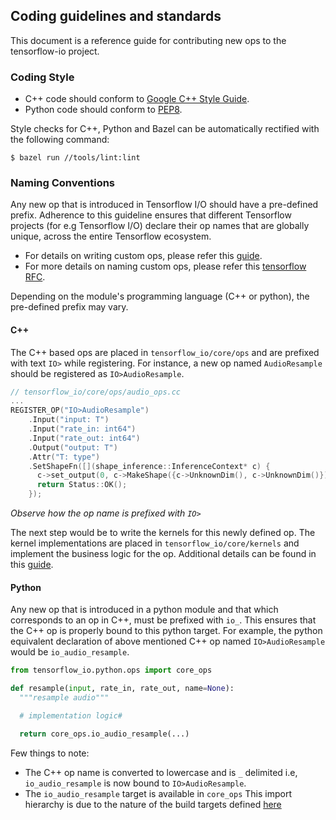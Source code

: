 ## Coding guidelines and standards

This document is a reference guide for contributing new ops to the tensorflow-io project.

### Coding Style

- C++ code should conform to [Google C++ Style Guide](https://google.github.io/styleguide/cppguide.html).
- Python code should conform to [PEP8](https://www.python.org/dev/peps/pep-0008/).


Style checks for C++, Python and Bazel can be automatically rectified with the following command:
```
$ bazel run //tools/lint:lint
```

### Naming Conventions

Any new op that is introduced in Tensorflow I/O should have a pre-defined prefix. Adherence to this guideline ensures that different Tensorflow projects (for e.g Tensorflow I/O) declare their op names that are globally unique, across the entire Tensorflow ecosystem.

- For details on writing custom ops, please refer this [guide](https://www.tensorflow.org/guide/create_op).
- For more details on naming custom ops, please refer this [tensorflow RFC](https://github.com/tensorflow/community/pull/126).

Depending on the module's programming language (C++ or python), the pre-defined prefix may vary.
#### C++

The C++ based ops are placed in `tensorflow_io/core/ops` and are prefixed with text `IO>`
while registering. For instance, a new op named `AudioResample` should be registered as
`IO>AudioResample`.

```cc
// tensorflow_io/core/ops/audio_ops.cc
...
REGISTER_OP("IO>AudioResample")
    .Input("input: T")
    .Input("rate_in: int64")
    .Input("rate_out: int64")
    .Output("output: T")
    .Attr("T: type")
    .SetShapeFn([](shape_inference::InferenceContext* c) {
      c->set_output(0, c->MakeShape({c->UnknownDim(), c->UnknownDim()}));
      return Status::OK();
    });
```
_Observe how the op name is prefixed with `IO>`_

The next step would be to write the kernels for this newly defined op. The kernel implementations are placed in `tensorflow_io/core/kernels` and implement the business logic for the op. Additional details can be found in this [guide](https://www.tensorflow.org/guide/create_op).
#### Python

Any new op that is introduced in a python module and that which corresponds to an op in C++, must be prefixed with `io_`. This ensures that the C++ op is properly bound to this python target.
For example, the python equivalent declaration of above mentioned C++ op named `IO>AudioResample` would be `io_audio_resample`.

```python
from tensorflow_io.python.ops import core_ops

def resample(input, rate_in, rate_out, name=None):
  """resample audio"""

  # implementation logic#

  return core_ops.io_audio_resample(...)
```

Few things to note:
- The C++ op name is converted to lowercase and is `_` delimited i.e, `io_audio_resample` is now bound to `IO>AudioResample`.
- The `io_audio_resample` target is available in `core_ops` This import hierarchy is due to the nature of the build targets defined [here](https://github.com/tensorflow/io/blob/master/tensorflow_io/BUILD)